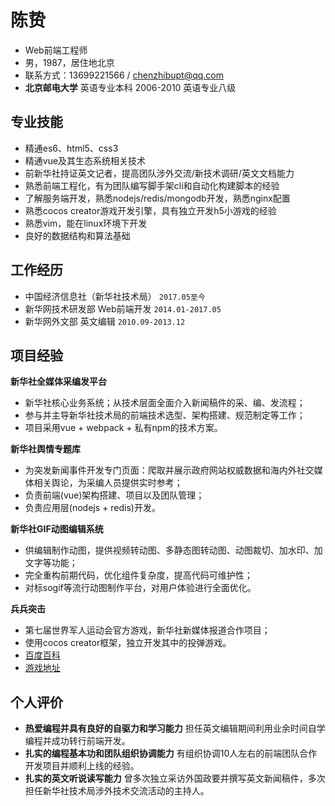 # 陈贽
- Web前端工程师
- 男，1987，居住地北京
- 联系方式：13699221566 / chenzhibupt@qq.com
- __北京邮电大学__ 英语专业本科 2006-2010 英语专业八级

## 专业技能
- 精通es6、html5、css3
- 精通vue及其生态系统相关技术
- 前新华社持证英文记者，提高团队涉外交流/新技术调研/英文文档能力
- 熟悉前端工程化，有为团队编写脚手架cli和自动化构建脚本的经验
- 了解服务端开发，熟悉nodejs/redis/mongodb开发，熟悉nginx配置
- 熟悉cocos creator游戏开发引擎，具有独立开发h5小游戏的经验
- 熟悉vim，能在linux环境下开发
- 良好的数据结构和算法基础

## 工作经历
- 中国经济信息社（新华社技术局） `2017.05至今`
- 新华网技术研发部 Web前端开发 `2014.01-2017.05`
- 新华网外文部 英文编辑 `2010.09-2013.12`

## 项目经验
__新华社全媒体采编发平台__
- 新华社核心业务系统；从技术层面全面介入新闻稿件的采、编、发流程；
- 参与并主导新华社技术局的前端技术选型、架构搭建、规范制定等工作；
- 项目采用vue + webpack + 私有npm的技术方案。

__新华社舆情专题库__
- 为突发新闻事件开发专门页面：爬取并展示政府网站权威数据和海内外社交媒体相关舆论，为采编人员提供实时参考；
- 负责前端(vue)架构搭建、项目以及团队管理；
- 负责应用层(nodejs + redis)开发。

__新华社GIF动图编辑系统__
- 供编辑制作动图，提供视频转动图、多静态图转动图、动图裁切、加水印、加文字等功能；
- 完全重构前期代码，优化组件复杂度，提高代码可维护性；
- 对标sogif等流行动图制作平台，对用户体验进行全面优化。

__兵兵突击__
- 第七届世界军人运动会官方游戏，新华社新媒体报道合作项目；
- 使用cocos creator框架，独立开发其中的投弹游戏。
- [百度百科](https://baike.baidu.com/item/兵兵突击)
- [游戏地址](http://pd.xinhua-news.cn/game/milgames/)

## 个人评价
- __热爱编程并具有良好的自驱力和学习能力__ 担任英文编辑期间利用业余时间自学编程并成功转行前端开发。
- __扎实的编程基本功和团队组织协调能力__ 有组织协调10人左右的前端团队合作开发项目并顺利上线的经验。
- __扎实的英文听说读写能力__ 曾多次独立采访外国政要并撰写英文新闻稿件，多次担任新华社技术局涉外技术交流活动的主持人。
